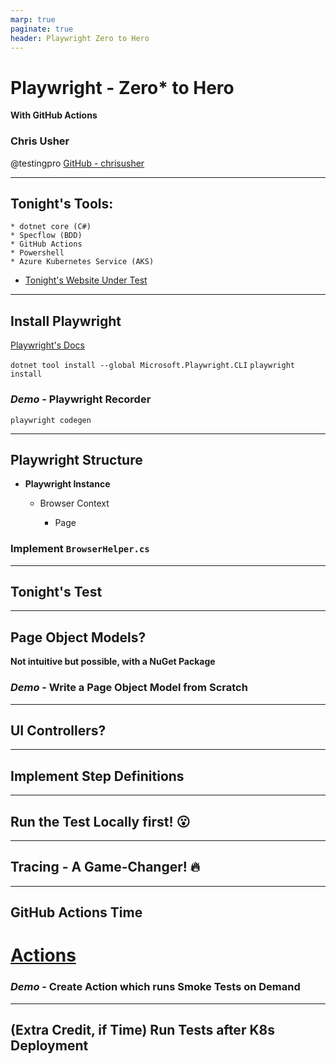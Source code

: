 ```yaml
---
marp: true
paginate: true
header: Playwright Zero to Hero
---
```


# **Playwright** - Zero* to Hero
**With GitHub Actions**

### Chris Usher ###
@testingpro
[GitHub - chrisusher](https://github.com/chrisusher)

---

## Tonight's Tools:

    * dotnet core (C#)
    * Specflow (BDD)
    * GitHub Actions
    * Powershell
    * Azure Kubernetes Service (AKS)

- [Tonight's Website Under Test](http://137.135.47.40)

---

## Install Playwright

[Playwright's Docs](https://playwright.dev/)

`dotnet tool install --global Microsoft.Playwright.CLI`
`playwright install`

### *Demo* - Playwright Recorder

`playwright codegen`

--- 

## Playwright Structure

- **Playwright Instance**

    - Browser Context

        - Page

### Implement `BrowserHelper.cs`

--- 

## Tonight's Test

---

## Page Object Models?

**Not intuitive but possible, with a NuGet Package**

### *Demo* - Write a Page Object Model from Scratch 

---

## UI Controllers?

---

## Implement Step Definitions

---

## Run the Test Locally first!  :open_mouth:

---

## Tracing - A Game-Changer!  :fire:

---

## GitHub Actions Time

# [Actions](https://github.com/chrisusher/mslearn-microservices-devops-aspnet-core/actions/new)

### *Demo* - Create Action which runs Smoke Tests on Demand

---

## (Extra Credit, if Time) Run Tests after K8s Deployment